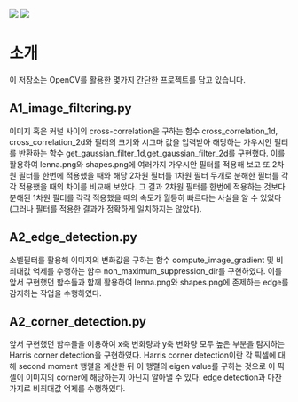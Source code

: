 <img src="https://img.shields.io/badge/Python-3776AB?style=flat&logo=Python&logoColor=white"/> <img src="https://img.shields.io/badge/OpenCV-5C3EE8?style=flat&logo=OpenCV&logoColor=white"/>
# 소개
이 저장소는 OpenCV를 활용한 몇가지 간단한 프로젝트를 담고 있습니다.

## A1_image_filtering.py
이미지 혹은 커널 사이의 cross-correlation을 구하는 함수 cross_correlation_1d, cross_correlation_2d와 필터의 크기와 시그마 값을 입력받아 해당하는 가우시안 필터를 반환하는 함수 get_gaussian_filter_1d,get_gaussian_filter_2d를 구현했다.
이를 활용하여 lenna.png와 shapes.png에 여러가지 가우시안 필터를 적용해 보고 또 2차원 필터를 한번에 적용했을 때와 해당 2차원 필터를 1차원 필터 두개로 분해한 필터를 각각 적용했을 때의 차이를 비교해 보았다.
그 결과 2차원 필터를 한번에 적용하는 것보다 분해된 1차원 필터를 각각 적용했을 때의 속도가 월등히 빠르다는 사실을 알 수 있었다(그러나 필터를 적용한 결과가 정확하게 일치하지는 않았다).

## A2_edge_detection.py
소벨필터를 활용해 이미지의 변화값을 구하는 함수 compute_image_gradient 및 비최대값 억제를 수행하는 함수 non_maximum_suppression_dir를 구현하였다.
이를 앞서 구현했던 함수들과 함께 활용하여 lenna.png와 shapes.png에 존제하는 edge를 감지하는 작업을 수행하였다.

## A2_corner_detection.py
앞서 구현했던 함수들을 이용하여 x축 변화량과 y축 변화량 모두 높은 부분을 탐지하는 Harris corner detection을 구현하였다.
Harris corner detection이란 각 픽셀에 대해 second moment 행렬을 계산한 뒤 이 행렬의 eigen value를 구하는 것으로 이 픽셀이 이미지의 corner에 해당하는지 아닌지 알아낼 수 있다.
edge detection과 마찬가지로 비최대값 억제를 수행하였다.
